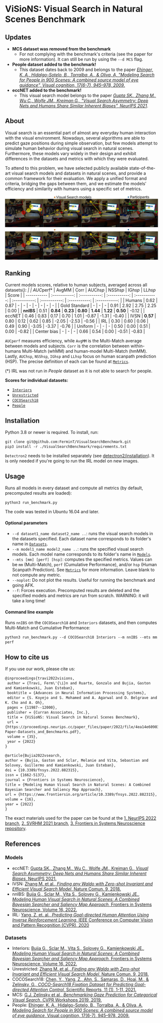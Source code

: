 # ViSioNS: Visual Search in Natural Scenes Benchmark
## Updates
* **MCS dataset was removed from the benchmark**
  * For not complying with the benchmark's criteria (see the paper for more information).  It can still be run by using the ```--d MCS``` flag.
* **People dataset added to the benchmark!**
  * This dataset dates back to 2009 and belongs to the paper [*Ehinger, K. A., Hidalgo-Sotelo, B., Torralba, A., & Oliva, A, "Modeling Search for People in 900 Scenes: A combined source model of eye guidance", Visual cognition, 17(6-7), 945–978, 2009*.](https://www.ncbi.nlm.nih.gov/pmc/articles/PMC2790194/)
* **eccNET added to the benchmark!**
  * This visual search model belongs to the paper [*Gupta SK., Zhang M., Wu C., Wolfe JM., Kreiman G., "Visual Search Asymmetry: Deep Nets and Humans Share Similar Inherent Biases", NeurIPS 2021*](https://github.com/kreimanlab/VisualSearchAsymmetry).
## About
Visual search is an essential part of almost any everyday human interaction with the visual environment. Nowadays, several algorithms are able to predict gaze positions during simple observation, but few models attempt to simulate human behavior during visual search in natural scenes. Furthermore, these models vary widely in their design and exhibit differences in the datasets and metrics with which they were evaluated.

To attend to this problem, we have selected publicly available state-of-the-art visual search models and datasets in natural scenes, and provide a common framework for their evaluation. We apply a unified format and criteria, bridging the gaps between them, and we estimate the models’ efficiency and similarity with humans using a specific set of metrics.

![Scanpath example](Metrics/Plots/Scanpath_example.png#gh-light-mode-only)
![Scanpath example](Metrics/Plots/Scanpath_example_white.png#gh-dark-mode-only)

## Ranking
Current models scores, relative to human subjects, averaged across all datasets(*):
|       | AUC*perf* | AvgMM | Corr | AUC*hsp* | NSS*hsp* | IG*hsp* | LL*hsp* | Score |
| ----------- | :-----------: | :-----------: | :-----------: | :-----------: | :-----------: | :-----------: | :-----------: | :-----------: |
| Humans | 0.62 | 0.87 | - | - | - | - | - | - | - |
| Gold Standard | - | - | - | 0.91 | 2.92 | 2.75 | 2.25 | 0.00 |
| **nnIBS**   | 0.51 | **0.84** | **0.23** | **0.80** | **1.44** | **1.22** | **0.50** | -0.12 |
| eccNET   | 0.46 | 0.83 | 0.17 | 0.70 | 1.01 | -0.87 | -1.31 | -0.40 |
| IVSN    | **0.57**        | 0.80 | 0.12 | 0.62 | 0.85 | -2.05 | -2.53 | -0.56 |
| IRL     | 0.30       | 0.60 | 0.06 | 0.49 | 0.90 | -3.05 | -3.37 | -0.76 |
| Uniform | - | - | - | 0.50 | 0.00 | 0.51 | 0.00 | -0.82 |
| Center bias | - | - | - | 0.66 | 0.54 | 0.00 | -0.51 | -0.83 |

```AUCperf``` measures efficiency, while ```AvgMM``` is the Multi-Match average between models and subjects. ```Corr``` is the correlation between within-humans Multi-Match (whMM) and human-model Multi-Match (hmMM). Lastly, ```AUChsp```, ```NSShsp```, ```IGhsp``` and ```LLhsp``` focus on human scanpath prediction (HSP). The precise definition of each can be found at [```Metrics```](./Metrics).

(*) IRL was not run in *People* dataset as it is not able to search for people.

**Scores for individual datasets:**
* [```Interiors```](./Results/Interiors/Table.png)
* [```Unrestricted```](./Results/Unrestricted/Table.png)
* [```COCOSearch18```](./Results/COCOSearch18/Table.png)
* [```People```](./Results/People/Table.png)

## Installation
Python 3.8 or newer is required. To install, run:
```
git clone git@github.com:FerminT/VisualSearchBenchmark.git
pip3 install -r ./VisualSearchBenchmark/requirements.txt
```

```Detectron2``` needs to be installed separately (see [detectron2/installation](https://detectron2.readthedocs.io/en/latest/tutorials/install.html)). It is only needed if you're going to run the IRL model on new images.
## Usage
Runs all models in every dataset and compute all metrics (by default, precomputed results are loaded):
```
python3 run_benchmark.py
```
The code was tested in Ubuntu 16.04 and later.
#### Optional parameters
* ```--d dataset1_name dataset2_name ..```: runs the visual search models in the datasets specified. Each dataset name corresponds to its folder's name in [```Datasets```](./Datasets).
* ```--m model1_name model2_name ..```: runs the specified visual search models. Each model name corresponds to its folder's name in [```Models```](./Models).
* ```--mts [mm] [perf] [hsp]```: computes the specified metrics. Values can be ```mm``` (Multi-Match), ```perf``` (Cumulative Performance), and/or ```hsp``` (Human Scanpath Prediction). See [```Metrics```](./Metrics) for more information. Leave blank to not compute any metric.
* ```--noplot```: Do not plot the results. Useful for running the benchmark and going AFK.
* ```--f```: Forces execution. Precomputed results are deleted and the specified models and metrics are run from scratch. WARNING: it will take a long time!

#### Command line example
Runs ```nnIBS``` on the ```COCOSearch18``` and ```Interiors``` datasets, and then computes Multi-Match and Cumulative Performance:
```
python3 run_benchmark.py --d COCOSearch18 Interiors --m nnIBS --mts mm perf
```
## How to cite us
If you use our work, please cite us:
```
@inproceedings{travi2022visions,
 author = {Travi, Ferm\'{\i}n and Ruarte, Gonzalo and Bujia, Gaston and Kamienkowski, Juan Esteban},
 booktitle = {Advances in Neural Information Processing Systems},
 editor = {S. Koyejo and S. Mohamed and A. Agarwal and D. Belgrave and K. Cho and A. Oh},
 pages = {11987--12000},
 publisher = {Curran Associates, Inc.},
 title = {ViSioNS: Visual Search in Natural Scenes Benchmark},
 url = {https://proceedings.neurips.cc/paper_files/paper/2022/file/4ea14e6090343523ddcd5d3ca449695f-Paper-Datasets_and_Benchmarks.pdf},
 volume = {35},
 year = {2022}
}
```
```
@article{Bujia2022vsearch,
author = {Bujia, Gaston and Sclar, Melanie and Vita, Sebastian and Solovey, Guillermo and Kamienkowski, Juan Esteban},
doi = {10.3389/fnsys.2022.882315},
issn = {1662-5137},
journal = {Frontiers in Systems Neuroscience},
title = {Modeling Human Visual Search in Natural Scenes: A Combined Bayesian Searcher and Saliency Map Approach},
url = {https://www.frontiersin.org/article/10.3389/fnsys.2022.882315},
volume = {16},
year = {2022}
}
```

The exact materials used for the paper can be found at the [1. NeurIPS 2022 branch](https://github.com/FerminT/VisualSearchBenchmark/tree/NeurIPS), [2. SVRHM 2021 branch](https://github.com/FerminT/VisualSearchBenchmark/tree/SVRHM), [3. Frontiers in Systems Neuroscience repository](https://github.com/gastonbujia/VisualSearch). 

## References
### Models
* eccNET: [Gupta SK., Zhang M., Wu C., Wolfe JM., Kreiman G., *Visual Search Asymmetry: Deep Nets and Humans Share Similar Inherent Biases*, NeurIPS 2021.](https://github.com/kreimanlab/VisualSearchAsymmetry)
* IVSN: [Zhang M. et al., *Finding any Waldo with Zero-shot Invariant and Efficient Visual Search Model*, Nature Comun. 9, 2018.](https://www.nature.com/articles/s41467-018-06217-x)
* nnIBS: [Bujia G., Sclar M., Vita S., Solovey G., Kamienkowski JE., *Modeling Human Visual Search in Natural Scenes: A Combined Bayesian Searcher and Saliency Map Approach*, Frontiers in Systems Neuroscience, Volume 16, 2022.](https://www.frontiersin.org/article/10.3389/fnsys.2022.882315)
* IRL: [Yang, Z. et. al., *Predicting Goal-directed Human Attention Using Inverse Reinforcement Learning*, IEEE Conference on Computer Vision and Pattern Recognition (CVPR), 2020](http://openaccess.thecvf.com/content_CVPR_2020/html/Yang_Predicting_Goal-Directed_Human_Attention_Using_Inverse_Reinforcement_Learning_CVPR_2020_paper.html)
### Datasets
* Interiors: [Bujia G., Sclar M., Vita S., Solovey G., Kamienkowski JE., *Modeling Human Visual Search in Natural Scenes: A Combined Bayesian Searcher and Saliency Map Approach*, Frontiers in Systems Neuroscience, Volume 16, 2022.](https://www.frontiersin.org/article/10.3389/fnsys.2022.882315)
* Unrestricted: [Zhang M. et al., *Finding any Waldo with Zero-shot Invariant and Efficient Visual Search Model*, Nature Comun. 9, 2018.](https://www.nature.com/articles/s41467-018-06217-x)
* COCOSearch18: [Chen, Y., Yang, Z., Ahn, S., Samaras, D., Hoai, M., & Zelinsky, G., *COCO-Search18 Fixation Dataset for Predicting Goal-directed Attention Control*, Scientific Reports, 11 (1), 1-11, 2021.](https://www.nature.com/articles/s41598-021-87715-9)
* MCS: [G.J. Zelinsky et al., *Benchmarking Gaze Prediction for Categorical Visual Search*, CVPR Workshops 2019, 2019.](https://www3.cs.stonybrook.edu/~zhibyang/papers/Gaze_Benchmark_CVPRw.pdf)
* People: [Ehinger, K. A., Hidalgo-Sotelo, B., Torralba, A., & Oliva, A, *Modeling Search for People in 900 Scenes: A combined source model of eye guidance*, Visual cognition, 17(6-7), 945–978, 2009.](https://www.ncbi.nlm.nih.gov/pmc/articles/PMC2790194/)